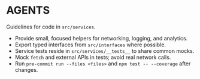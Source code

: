 # AGENTS

Guidelines for code in `src/services`.

- Provide small, focused helpers for networking, logging, and analytics.
- Export typed interfaces from `src/interfaces` where possible.
- Service tests reside in `src/services/__tests__` to share common mocks.
- Mock `fetch` and external APIs in tests; avoid real network calls.
- Run `pre-commit run --files <files>` and `npm test -- --coverage` after changes.
